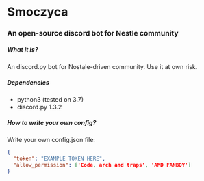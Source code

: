 # Smoczyca
### An open-source discord bot for Nestle community

##### What it is?
An discord.py bot for Nostale-driven community. Use it at own risk.  

##### Dependencies
* python3 (tested on 3.7)
* discord.py 1.3.2

##### How to write your own config?
Write your own config.json file:
```json
{
  "token": "EXAMPLE TOKEN HERE",
  "allow_permission": ['Code, arch and traps', 'AMD FANBOY']
}
```